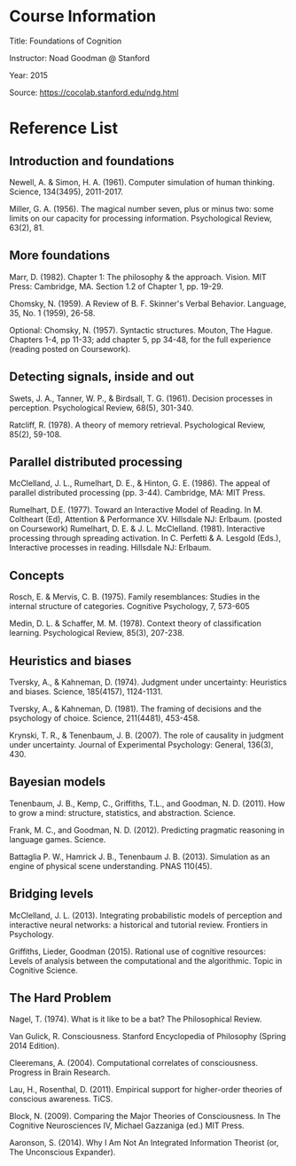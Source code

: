 # Course Information


Title: Foundations of Cognition

Instructor: Noad Goodman @ Stanford

Year: 2015

Source: https://cocolab.stanford.edu/ndg.html

# Reference List

## Introduction and foundations    

Newell, A. & Simon, H. A. (1961).  Computer simulation of human thinking.  Science, 134(3495), 2011-2017.

Miller, G. A. (1956). The magical number seven, plus or minus two: some limits on our capacity for processing information. Psychological Review, 63(2), 81.


## More foundations

Marr, D. (1982). Chapter 1: The philosophy & the approach.  Vision. MIT Press: Cambridge, MA.  Section 1.2 of Chapter 1, pp. 19-29.

Chomsky, N. (1959). A Review of B. F. Skinner's Verbal Behavior.  Language, 35, No. 1 (1959), 26-58.

Optional: Chomsky, N. (1957).  Syntactic structures.  Mouton, The Hague. Chapters 1-4, pp 11-33; add chapter 5, pp 34-48, for the full experience (reading posted on Coursework).

## Detecting signals, inside and out

Swets, J. A., Tanner, W. P., & Birdsall, T. G. (1961).  Decision processes in perception.  Psychological Review, 68(5), 301-340.

Ratcliff, R. (1978).  A theory of memory retrieval. Psychological Review, 85(2), 59-108.

## Parallel distributed processing

McClelland, J. L., Rumelhart, D. E., & Hinton, G. E. (1986). The appeal of parallel distributed processing (pp. 3-44). Cambridge, MA: MIT Press.

Rumelhart, D.E. (1977). Toward an Interactive Model of Reading. In M. Coltheart (Ed), Attention & Performance XV. Hillsdale NJ: Erlbaum. (posted on Coursework)
Rumelhart, D. E. & J. L. McClelland. (1981). Interactive processing through spreading activation. In C. Perfetti & A. Lesgold (Eds.), Interactive processes in reading. Hillsdale NJ: Erlbaum.

## Concepts

Rosch, E. & Mervis, C. B. (1975).  Family resemblances: Studies in the internal structure of categories.  Cognitive Psychology, 7, 573-605

Medin, D. L. & Schaffer, M. M. (1978).  Context theory of classification learning.  Psychological Review, 85(3), 207-238.

## Heuristics and biases
Tversky, A., & Kahneman, D. (1974). Judgment under uncertainty: Heuristics and biases. Science, 185(4157), 1124-1131.

Tversky, A., & Kahneman, D. (1981). The framing of decisions and the psychology of choice. Science, 211(4481), 453-458.

Krynski, T. R., & Tenenbaum, J. B. (2007). The role of causality in judgment under uncertainty. Journal of Experimental Psychology: General, 136(3), 430.

## Bayesian models
Tenenbaum, J. B., Kemp, C., Griffiths, T.L., and Goodman, N. D.  (2011). How to grow a mind: structure, statistics, and abstraction. Science.

Frank, M. C.,  and Goodman, N. D.  (2012). Predicting pragmatic reasoning in language games. Science.

Battaglia P. W., Hamrick J. B., Tenenbaum J. B. (2013). Simulation as an engine of physical scene understanding. PNAS 110(45).

## Bridging levels

McClelland, J. L. (2013). Integrating probabilistic models of perception and interactive neural networks: a historical and tutorial review. Frontiers in Psychology.

Griffiths, Lieder, Goodman (2015). Rational use of cognitive resources: Levels of analysis between the computational and the algorithmic. Topic in Cognitive Science.

## The Hard Problem

Nagel, T. (1974). What is it like to be a bat? The Philosophical Review.

Van Gulick, R. Consciousness. Stanford Encyclopedia of Philosophy (Spring 2014 Edition).

Cleeremans, A. (2004). Computational correlates of consciousness.  Progress in Brain Research.

Lau, H., Rosenthal, D. (2011). Empirical support for higher-order theories of conscious awareness. TiCS.

Block, N. (2009). Comparing the Major Theories of Consciousness. In The Cognitive Neurosciences IV,  Michael Gazzaniga (ed.) MIT Press.

Aaronson, S. (2014). Why I Am Not An Integrated Information Theorist (or, The Unconscious Expander).
